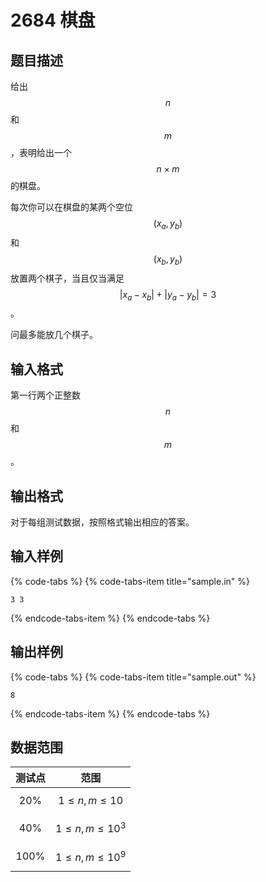 # 2684 棋盘

## 题目描述

给出 $$n$$ 和 $$m$$，表明给出一个 $$n \times m$$ 的棋盘。

每次你可以在棋盘的某两个空位 $$(x_a, y_b)$$ 和 $$(x_b, y_b)$$ 放置两个棋子，当且仅当满足 $$|x_a-x_b| + |y_a-y_b|=3$$。

问最多能放几个棋子。

## 输入格式

第一行两个正整数 $$n$$ 和 $$m$$。

## 输出格式

对于每组测试数据，按照格式输出相应的答案。

## 输入样例

{% code-tabs %}
{% code-tabs-item title="sample.in" %}
```text
3 3
```
{% endcode-tabs-item %}
{% endcode-tabs %}

## 输出样例

{% code-tabs %}
{% code-tabs-item title="sample.out" %}
```text
8
```
{% endcode-tabs-item %}
{% endcode-tabs %}

## 数据范围

| 测试点 | 范围 |
| :---: | :---: |
| 20% | $$1 \leq n, m \leq 10$$ |
| 40% | $$1 \leq n, m \leq 10^3$$ |
| 100% | $$1 \leq n, m \leq 10^9$$ |

